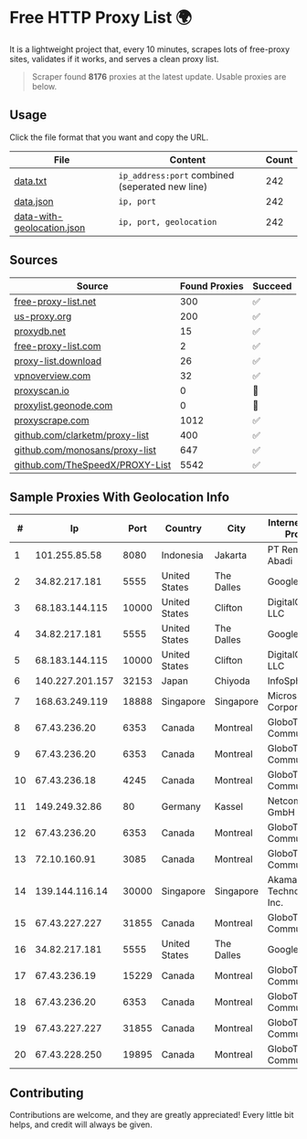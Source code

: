 
# Free HTTP Proxy List 🌍

It is a lightweight project that, every 10 minutes, scrapes lots of free-proxy sites, validates if it works, and serves a clean proxy list.


> Scraper found **8176** proxies at the latest update. Usable proxies are below.

## Usage

Click the file format that you want and copy the URL.


|File|Content|Count|
|----|-------|-----|
|[data.txt](https://raw.githubusercontent.com/themiralay/Proxy-List-World/master/data.txt)|`ip_address:port` combined (seperated new line)|242|
|[data.json](https://raw.githubusercontent.com/themiralay/Proxy-List-World/master/data.json)|`ip, port`|242|
|[data-with-geolocation.json](https://raw.githubusercontent.com/themiralay/Proxy-List-World/master/data-with-geolocation.json)|`ip, port, geolocation`|242|

## Sources

|Source|Found Proxies|Succeed|
|------|-------------|-------|
|[free-proxy-list.net](https://free-proxy-list.net)|300|✅|
|[us-proxy.org](https://www.us-proxy.org)|200|✅|
|[proxydb.net](http://proxydb.net)|15|✅|
|[free-proxy-list.com](https://free-proxy-list.com/?page=&port=&type%5B%5D=http&type%5B%5D=https&up_time=0&search=Search)|2|✅|
|[proxy-list.download](https://www.proxy-list.download/HTTP)|26|✅|
|[vpnoverview.com](https://vpnoverview.com/privacy/anonymous-browsing/free-proxy-servers)|32|✅|
|[proxyscan.io](https://www.proxyscan.io)|0|🚫|
|[proxylist.geonode.com](https://proxylist.geonode.com/api/proxy-list?limit=300&page=1&sort_by=lastChecked&sort_type=desc&protocols=http,https)|0|🚫|
|[proxyscrape.com](https://api.proxyscrape.com/v2/?request=displayproxies&protocol=http&timeout=10000&country=all&ssl=all&anonymity=all)|1012|✅|
|[github.com/clarketm/proxy-list](https://raw.githubusercontent.com/clarketm/proxy-list/master/proxy-list-raw.txt)|400|✅|
|[github.com/monosans/proxy-list](https://raw.githubusercontent.com/monosans/proxy-list/main/proxies/http.txt)|647|✅|
|[github.com/TheSpeedX/PROXY-List](https://raw.githubusercontent.com/TheSpeedX/PROXY-List/master/http.txt)|5542|✅|


## Sample Proxies With Geolocation Info

|#|Ip|Port|Country|City|Internet Service Provider|
|-|--|----|-------|----|-------------------------|
|1|101.255.85.58|8080|Indonesia|Jakarta|PT Remala Abadi|
|2|34.82.217.181|5555|United States|The Dalles|Google LLC|
|3|68.183.144.115|10000|United States|Clifton|DigitalOcean, LLC|
|4|34.82.217.181|5555|United States|The Dalles|Google LLC|
|5|68.183.144.115|10000|United States|Clifton|DigitalOcean, LLC|
|6|140.227.201.157|32153|Japan|Chiyoda|InfoSphere|
|7|168.63.249.119|18888|Singapore|Singapore|Microsoft Corporation|
|8|67.43.236.20|6353|Canada|Montreal|GloboTech Communications|
|9|67.43.236.20|6353|Canada|Montreal|GloboTech Communications|
|10|67.43.236.18|4245|Canada|Montreal|GloboTech Communications|
|11|149.249.32.86|80|Germany|Kassel|Netcom Kassel GmbH|
|12|67.43.236.20|6353|Canada|Montreal|GloboTech Communications|
|13|72.10.160.91|3085|Canada|Montreal|GloboTech Communications|
|14|139.144.116.14|30000|Singapore|Singapore|Akamai Technologies, Inc.|
|15|67.43.227.227|31855|Canada|Montreal|GloboTech Communications|
|16|34.82.217.181|5555|United States|The Dalles|Google LLC|
|17|67.43.236.19|15229|Canada|Montreal|GloboTech Communications|
|18|67.43.236.20|6353|Canada|Montreal|GloboTech Communications|
|19|67.43.227.227|31855|Canada|Montreal|GloboTech Communications|
|20|67.43.228.250|19895|Canada|Montreal|GloboTech Communications|



## Contributing

Contributions are welcome, and they are greatly appreciated! Every
little bit helps, and credit will always be given.

